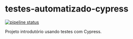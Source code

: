 # testes-automatizado-cypress

[![pipeline status](https://gitlab.com/aldrea.mno/testes-automatizado-cypress/badges/master/pipeline.svg)](https://gitlab.com/aldrea.mno/testes-automatizado-cypress/-/commits/master)

Projeto introdutório usando testes com Cypress.

